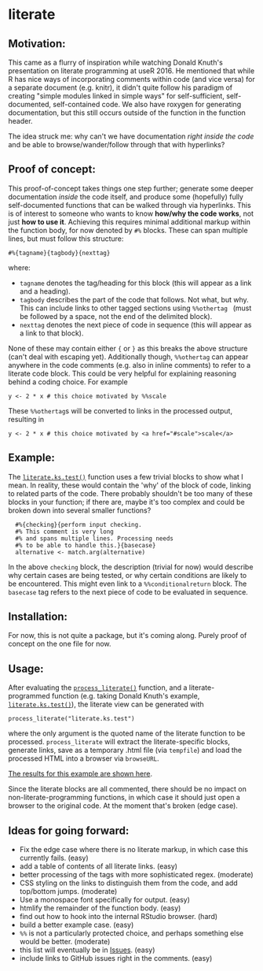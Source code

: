 # literate

## Motivation:

This came as a flurry of inspiration while watching Donald Knuth's presentation on literate programming at useR 2016. He mentioned that while R has nice ways of incorporating comments within code (and vice versa) for a separate document (e.g. knitr), it didn't quite follow his paradigm of creating "simple modules linked in simple ways" for self-sufficient, self-documented, self-contained code. We also have roxygen for generating documentation, but this still occurs outside of the function in the function header.

The idea struck me: why can't we have documentation *right inside the code* and be able to browse/wander/follow through that with hyperlinks?

## Proof of concept:

This proof-of-concept takes things one step further; generate some deeper documentation *inside* the code itself, and produce some (hopefully) fully self-documented functions that can be walked through via hyperlinks. This is of interest to someone who wants to know **how/why the code works**, not just **how to use it**. Achieving this requires minimal additional markup within the function body, for now denoted by `#%` blocks. These can span multiple lines, but must follow this structure:

```
#%{tagname}{tagbody}{nexttag}
```

where:
 + `tagname` denotes the tag/heading for this block (this will appear as a link and a heading).
 + `tagbody` describes the part of the code that follows. Not what, but why. This can include links to other tagged sections using `%%othertag ` (must be followed by a space, not the end of the delimited block).
 + `nexttag` denotes the next piece of code in sequence (this will appear as a link to that block).

None of these may contain either `{` or `}` as this breaks the above structure (can't deal with escaping yet). Additionally though, `%%othertag` can appear anywhere in the code comments (e.g. also in inline comments) to refer to a literate code block. This could be very helpful for explaining reasoning behind a coding choice. For example

```
y <- 2 * x # this choice motivated by %%scale
```

These `%%othertag`s will be converted to links in the processed output, resulting in

```
y <- 2 * x # this choice motivated by <a href="#scale">scale</a>
```

## Example:

The [`literate.ks.test()`](https://github.com/jonocarroll/literate/blob/master/literate.ks.test.R) function uses a few trivial blocks to show what I mean. In reality, these would contain the 'why' of the block of code, linking to related parts of the code. There probably shouldn't be too many of these blocks in your function; if there are, maybe it's too complex and could be broken down into several smaller functions?

```
  #%{checking}{perform input checking. 
  #% This comment is very long
  #% and spans multiple lines. Processing needs 
  #% to be able to handle this.}{basecase}
  alternative <- match.arg(alternative)
```

In the above `checking` block, the description (trivial for now) would describe why certain cases are being tested, or why certain conditions are likely to be encountered. This might even link to a `%%conditionalreturn` block. The `basecase` tag refers to the next piece of code to be evaluated in sequence.

## Installation:

For now, this is not quite a package, but it's coming along. Purely proof of concept on the one file for now.

## Usage:

After evaluating the [`process_literate()`](https://github.com/jonocarroll/literate/blob/master/literate.R) function, and a literate-programmed function (e.g. taking Donald Knuth's example, [`literate.ks.test()`](https://github.com/jonocarroll/literate/blob/master/literate.ks.test.R)), the literate view can be generated with

```
process_literate("literate.ks.test")
```

where the only argument is the quoted name of the literate function to be processed. `process_literate` will extract the literate-specific blocks, generate links, save as a temporary .html file (via `tempfile`) and load the processed HTML into a browser via `browseURL`.

[The results for this example are shown here](http://jonocarroll.github.io/literate/).

Since the literate blocks are all commented, there should be no impact on non-literate-programming functions, in which case it should just open a browser to the original code. At the moment that's broken (edge case).

## Ideas for going forward:

 + Fix the edge case where there is no literate markup, in which case this currently fails. (easy)
 + add a table of contents of all literate links. (easy)
 + better processing of the tags with more sophisticated regex. (moderate)
 + CSS styling on the links to distinguish them from the code, and add top/bottom jumps. (moderate)
 + Use a monospace font specifically for output. (easy)
 + htmlify the remainder of the function body. (easy)
 + find out how to hook into the internal RStudio browser. (hard)
 + build a better example case. (easy)
 + `%%` is not a particularly protected choice, and perhaps something else would be better. (moderate)
 + this list will eventually be in [Issues](https://github.com/jonocarroll/literate/issues). (easy)
 + include links to GitHub issues right in the comments. (easy)
